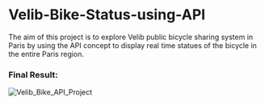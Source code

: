 # Velib-Bike-Status-using-API
The aim of this project is to explore Velib public bicycle sharing system in Paris by using the API concept to display real time statues of the bicycle in the entire Paris region.

###   Final Result:

![Velib_Bike_API_Project](https://user-images.githubusercontent.com/16369782/201547904-853c5b2d-82d5-4a16-ac17-bc0defa68f15.png)
